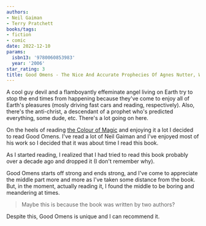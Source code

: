 ```yaml
---
authors:
- Neil Gaiman
- Terry Pratchett
books/tags:
- fiction
- comic
date: 2022-12-10
params:
  isbn13: '9780060853983'
  year: '2006'
star_rating: 3
title: Good Omens - The Nice And Accurate Prophecies Of Agnes Nutter, Witch
---
```


A cool guy devil and a flamboyantly effeminate angel living on Earth try to stop
the end times from happening because they've come to enjoy all of Earth's
pleasures (mosly driving fast cars and reading, respectively). Also, there's the
anti-christ, a descendant of a prophet who's predicted everything, some dude,
etc. There's a lot going on here.

<!--more-->

On the heels of reading [the Colour of Magic](/books/2022-11-28/) and enjoying
it a lot I decided to read Good Omens. I've read a lot of Neil Gaiman and I've
enjoyed most of his work so I decided that it was about time I read this book.

As I started reading, I realized that I had tried to read this book probably
over a decade ago and dropped it (I don't remember why).

Good Omens starts off strong and ends strong, and I've come to appreciate the
middle part more and more as I've taken some distance from the book. But, in the
moment, actually reading it, I found the middle to be boring and meandering at
times.

> Maybe this is because the book was written by two authors?

Despite this, Good Omens is unique and I can recommend it.